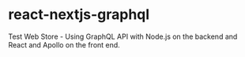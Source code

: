 # react-nextjs-graphql
Test Web Store - Using GraphQL API with Node.js on the backend and React and Apollo on the front end.
